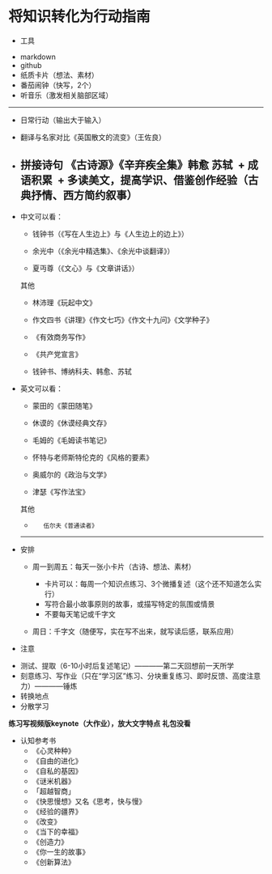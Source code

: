 # 将知识转化为行动指南
 * 工具
  + markdown
  + github
  + 纸质卡片（想法、素材）
  + 番茄闹钟（快写，2个）
  + 听音乐（激发相关脑部区域）
  ---
 * 日常行动（输出大于输入）
  + 翻译与名家对比《英国散文的流变》（王佐良）
   + 拼接诗句 《古诗源》《辛弃疾全集》韩愈 苏轼
   + 成语积累
   + 多读美文，提高学识、借鉴创作经验（古典抒情、西方简约叙事）
     
     ---
 * 中文可以看：
      + 钱钟书（《写在人生边上》与《人生边上的边上》）
      
      + 余光中（《余光中精选集》、《余光中谈翻译》）
      
      + 夏丏尊（《文心》与《文章讲话》）
 
      其他
      
      + 林沛理《玩起中文》
      
      + 作文四书《讲理》《作文七巧》《作文十九问》《文学种子》
      
      + 《有效商务写作》      
      + 《共产党宣言》
      + 钱钟书、博纳科夫、韩愈、苏轼
      
 
 *  英文可以看：
       
       + 蒙田的《蒙田随笔》
       
       + 休谟的《休谟经典文存》
       
       + 毛姆的《毛姆读书笔记》
       
       + 怀特与老师斯特伦克的《风格的要素》
       
       + 奥威尔的《政治与文学》
       
       + 津瑟《写作法宝》
 
       其他
       +        伍尔夫《普通读者》
      
      ---
 
 * 安排
 
   + 周一到周五：每天一张小卡片（古诗、想法、素材）  
     + 卡片可以：每周一个知识点练习、3个微播复述（这个还不知道怎么实行） 
     + 写符合最小故事原则的故事，或描写特定的氛围或情景
     + 不要每天笔记或千字文
 
   + 周日：千字文（随便写，实在写不出来，就写读后感，联系应用）
  
 * 注意
  + 测试、提取（6-10小时后复述笔记）————第二天回想前一天所学
  + 刻意练习、写作业（只在“学习区”练习、分块重复练习、即时反馈、高度注意力）————锤炼
  + 转换地点
  + 分散学习
 


**练习写视频版keynote（大作业），放大文字特点**
**礼包没看**

* 认知参考书
  - 《心灵种种》
  - 《自由的进化》
  - 《自私的基因》
  - 《谜米机器》
  - 「超越智商」
  - 《快思慢想》又名《思考，快与慢》
  - 《经验的疆界》
  - 《改变》
  - 《当下的幸福》
  - 《创造力》
  - 《你一生的故事》
  - 《创新算法》



